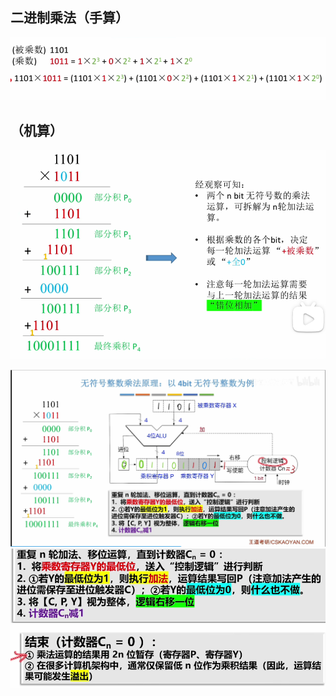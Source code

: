 
## 二进制乘法（手算）

![输入图片说明](/imgs/2025-08-03/v2h4xWkLJtiobKJs.png)

## （机算）
![输入图片说明](/imgs/2025-08-03/uDkAdZqw2Vtd8IaD.png)

![输入图片说明](/imgs/2025-08-03/xiUulnOtCExgDjCr.png)
![输入图片说明](/imgs/2025-08-03/YgZxlgdAYK234ZtK.png)
![输入图片说明](/imgs/2025-08-03/eDi3gV5dsVbl1kiS.png)
<!--stackedit_data:
eyJoaXN0b3J5IjpbLTE3NjUxMDg2NDksNjk4OTQxNTQwLDQ0MD
kwNTYxOV19
-->